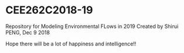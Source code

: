 # CEE262C2018-19
Repository for Modeling Environmental FLows in 2019
Created by Shirui PENG, Dec 9 2018

Hope there will be a lot of happiness and intelligence!!
